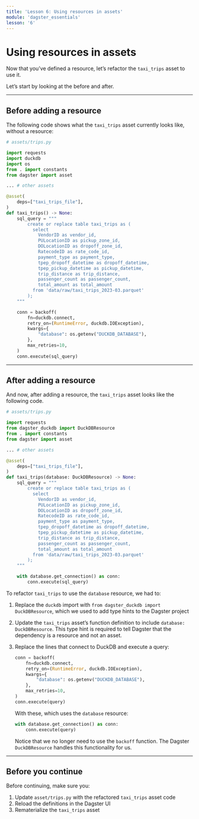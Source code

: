 ```yaml
---
title: 'Lesson 6: Using resources in assets'
module: 'dagster_essentials'
lesson: '6'
---
```


# Using resources in assets

Now that you’ve defined a resource, let’s refactor the `taxi_trips` asset to use it.

Let’s start by looking at the before and after.

---

## Before adding a resource

The following code shows what the `taxi_trips` asset currently looks like, without a resource:

```python
# assets/trips.py

import requests
import duckdb
import os
from . import constants
from dagster import asset

... # other assets

@asset(
    deps=["taxi_trips_file"],
)
def taxi_trips() -> None:
    sql_query = """
        create or replace table taxi_trips as (
          select
            VendorID as vendor_id,
            PULocationID as pickup_zone_id,
            DOLocationID as dropoff_zone_id,
            RatecodeID as rate_code_id,
            payment_type as payment_type,
            tpep_dropoff_datetime as dropoff_datetime,
            tpep_pickup_datetime as pickup_datetime,
            trip_distance as trip_distance,
            passenger_count as passenger_count,
            total_amount as total_amount
          from 'data/raw/taxi_trips_2023-03.parquet'
        );
    """

    conn = backoff(
        fn=duckdb.connect,
        retry_on=(RuntimeError, duckdb.IOException),
        kwargs={
            "database": os.getenv("DUCKDB_DATABASE"),
        },
        max_retries=10,
    )
    conn.execute(sql_query)
```

---

## After adding a resource

And now, after adding a resource, the `taxi_trips` asset looks like the following code.

```python
# assets/trips.py

import requests
from dagster_duckdb import DuckDBResource
from . import constants
from dagster import asset

... # other assets

@asset(
    deps=["taxi_trips_file"],
)
def taxi_trips(database: DuckDBResource) -> None:
    sql_query = """
        create or replace table taxi_trips as (
          select
            VendorID as vendor_id,
            PULocationID as pickup_zone_id,
            DOLocationID as dropoff_zone_id,
            RatecodeID as rate_code_id,
            payment_type as payment_type,
            tpep_dropoff_datetime as dropoff_datetime,
            tpep_pickup_datetime as pickup_datetime,
            trip_distance as trip_distance,
            passenger_count as passenger_count,
            total_amount as total_amount
          from 'data/raw/taxi_trips_2023-03.parquet'
        );
    """

    with database.get_connection() as conn:
        conn.execute(sql_query)
```

To refactor `taxi_trips` to use the `database` resource, we had to:

1. Replace the `duckdb` import with `from dagster_duckdb import DuckDBResource`, which we used to add type hints to the Dagster project
2. Update the `taxi_trips` asset’s function definition to include `database: DuckDBResource`. This type hint is required to tell Dagster that the dependency is a resource and not an asset.
3. Replace the lines that connect to DuckDB and execute a query:

   ```python
   conn = backoff(
       fn=duckdb.connect,
       retry_on=(RuntimeError, duckdb.IOException),
       kwargs={
           "database": os.getenv("DUCKDB_DATABASE"),
       },
       max_retries=10,
   )
   conn.execute(query)
   ```

   With these, which uses the `database` resource:

   ```python
   with database.get_connection() as conn:
       conn.execute(query)
   ```

   Notice that we no longer need to use the `backoff` function. The Dagster `DuckDBResource` handles this functionality for us.

---

## Before you continue

Before continuing, make sure you:

1. Update `asset/trips.py` with the refactored `taxi_trips` asset code
2. Reload the definitions in the Dagster UI
3. Rematerialize the `taxi_trips` asset
